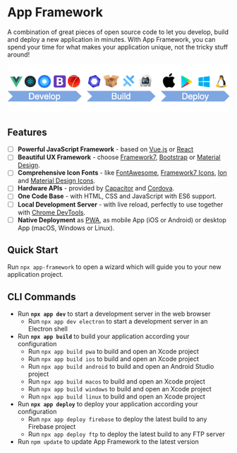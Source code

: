 # App Framework

A combination of great pieces of open source code to let you develop, build and deploy a new application in minutes. With App Framework, you can spend your time for what makes your application unique, not the tricky stuff around!

![Process](./docs/images/processSmall.png)

## Features

- [ ] **Powerful JavaScript Framework** - based on [Vue.js](https://vuejs.org/) or [React](https://reactjs.org/)
- [ ] **Beautiful UX Framework** - choose [Framework7](https://framework7.io/), [Bootstrap](https://getbootstrap.com/) or [Material Design](https://material.io/design/).
- [ ] **Comprehensive Icon Fonts** - like [FontAwesome](http://fontawesome.io/), [Framework7 Icons](http://framework7.io/icons/), [Ion](http://ionicons.com/) and [Material Design Icons](https://material.io/icons/).
- [ ] **Hardware APIs** - provided by [Capacitor](https://capacitor.ionicframework.com/) and [Cordova](https://cordova.apache.org/).
- [ ] **One Code Base** - with HTML, CSS and JavaScript with ES6 support.
- [ ] **Local Development Server** - with live reload, perfectly to use together with [Chrome DevTools](https://developers.google.com/web/tools/chrome-devtools/).
- [ ] **Native Deployment** as [PWA](https://developers.google.com/web/progressive-web-apps/), as mobile App (iOS or Android) or desktop App (macOS, Windows or Linux).

## Quick Start

Run `npx app-framework` to open a wizard which will guide you to your new application project.

## CLI Commands

- Run **`npx app dev`** to start a development server in the web browser
   - Run `npx app dev electron` to start a development server in an Electron shell
- Run **`npx app build`** to build your application according your configuration
  - Run `npx app build pwa` to build and open an Xcode project
  - Run `npx app build ios` to build and open an Xcode project
  - Run `npx app build android` to build and open an Android Studio project
  - Run `npx app build macos` to build and open an Xcode project
  - Run `npx app build windows` to build and open an Xcode project
  - Run `npx app build linux` to build and open an Xcode project
- Run **`npx app deploy`** to deploy your application according your configuration
  - Run `npx app deploy firebase` to deploy the latest build to any Firebase project
  - Run `npx app deploy ftp` to deploy the latest build to any FTP server
- Run `npm update` to update App Framework to the latest version
